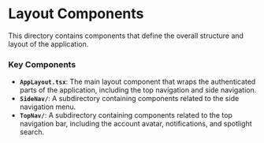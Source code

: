 # Layout Components

This directory contains components that define the overall structure and layout of the application.

### Key Components

- **`AppLayout.tsx`**: The main layout component that wraps the authenticated parts of the application, including the top navigation and side navigation.
- **`SideNav/`**: A subdirectory containing components related to the side navigation menu.
- **`TopNav/`**: A subdirectory containing components related to the top navigation bar, including the account avatar, notifications, and spotlight search.
